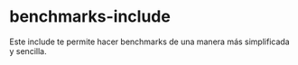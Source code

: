 # benchmarks-include
Este include te permite hacer benchmarks de una manera más simplificada y sencilla.
